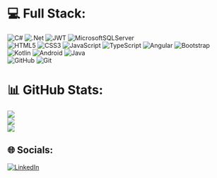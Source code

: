 # 💻 Full Stack:

![C#](https://img.shields.io/badge/c%23-%23239120.svg?style=for-the-badge&logo=csharp&logoColor=white)
![.Net](https://img.shields.io/badge/.NET-5C2D91?style=for-the-badge&logo=.net&logoColor=white) 
![JWT](https://img.shields.io/badge/JWT-black?style=for-the-badge&logo=JSON%20web%20tokens) 
![MicrosoftSQLServer](https://img.shields.io/badge/Microsoft%20SQL%20Server-CC2927?style=for-the-badge&logo=microsoft%20sql%20server&logoColor=white)
<br/>![HTML5](https://img.shields.io/badge/html5-%23E34F26.svg?style=for-the-badge&logo=html5&logoColor=white)
![CSS3](https://img.shields.io/badge/css3-%231572B6.svg?style=for-the-badge&logo=css3&logoColor=white) 
![JavaScript](https://img.shields.io/badge/javascript-%23c9940c.svg?style=for-the-badge&logo=javascript&logoColor=white) 
![TypeScript](https://img.shields.io/badge/typescript-%23007ACC.svg?style=for-the-badge&logo=typescript&logoColor=white) 
![Angular](https://img.shields.io/badge/angular-%23DD0031.svg?style=for-the-badge&logo=angular&logoColor=white) 
![Bootstrap](https://img.shields.io/badge/bootstrap-%238511FA.svg?style=for-the-badge&logo=bootstrap&logoColor=white)
<br/>
![Kotlin](https://img.shields.io/badge/kotlin-%23b207b8.svg?style=for-the-badge&logo=kotlin&logoColor=white)
![Android](https://img.shields.io/badge/android-%23057539svg?style=for-the-badge&logo=android&logoColor=white)
![Java](https://img.shields.io/badge/java-%23c9940csvg?style=for-the-badge&logo=java&logoColor=white)
<br/>
![GitHub](https://img.shields.io/badge/github-%23121011.svg?style=for-the-badge&logo=github&logoColor=white) 
![Git](https://img.shields.io/badge/git-%23F05033.svg?style=for-the-badge&logo=git&logoColor=white)

# 📊 GitHub Stats:

![](https://github-readme-stats.vercel.app/api?username=ahmad-alqdome&theme=dark&hide_border=true&include_all_commits=true&count_private=false)<br/>
![](https://github-readme-streak-stats.herokuapp.com/?user=ahmad-alqdome&theme=dark&hide_border=true)<br/>
![](https://github-readme-stats.vercel.app/api/top-langs/?username=ahmad-alqdome&theme=dark&hide_border=true&include_all_commits=true&count_private=false&layout=compact)

## 🌐 Socials:

[![LinkedIn](https://img.shields.io/badge/LinkedIn-%230077B5.svg?logo=linkedin&logoColor=white)](https://www.linkedin.com/in/ahmad-alqdome/) 
